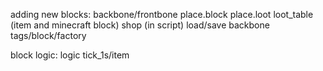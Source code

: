 adding new blocks:
backbone/frontbone
place.block
place.loot
loot_table (item and minecraft block)
shop (in script)
load/save backbone
tags/block/factory

block logic:
logic
tick_1s/item